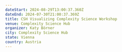 ```yaml
---
dateStart: 2024-08-29T13:00:37.360Z
dateEnd: 2024-07-30T21:00:37.369Z
title: CSH Visualizing Complexity Science Workshop
venue: Complexity Science Hub
organizer: Katy Börner
city: Complexity Science Hub
state: Vienna
country: Austria
---
```

